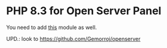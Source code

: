 # PHP 8.3 for Open Server Panel
You need to add [this](https://github.com/Gemorroj/openserver-apache-2.4) module as well.

UPD.: look to https://github.com/Gemorroj/openserver
